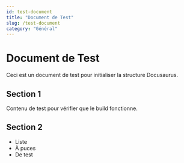 ```yaml
---
id: test-document
title: "Document de Test"
slug: /test-document
category: "Général"
---
```


# Document de Test

Ceci est un document de test pour initialiser la structure Docusaurus.

## Section 1
Contenu de test pour vérifier que le build fonctionne.

## Section 2
- Liste
- À puces
- De test
